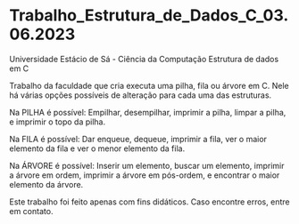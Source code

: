 # Trabalho_Estrutura_de_Dados_C_03.06.2023
Universidade Estácio de Sá - Ciência da Computação
Estrutura de dados em C

Trabalho da faculdade que cria executa uma pilha, fila ou árvore em C. Nele há várias opções possíveis de alteração para cada uma das estruturas.

Na PILHA é possível: Empilhar, desempilhar, imprimir a pilha, limpar a pilha, e imprimir o topo da pilha.

Na FILA é possível: Dar enqueue, dequeue, imprimir a fila, ver o maior elemento da fila e ver o menor elemento da fila.

Na ÁRVORE é possível: Inserir um elemento, buscar um elemento, imprimir a árvore em ordem, imprimir a árvore em pós-ordem, e encontrar o maior elemento da árvore.

Este trabalho foi feito apenas com fins didáticos. Caso encontre erros, entre em contato.

